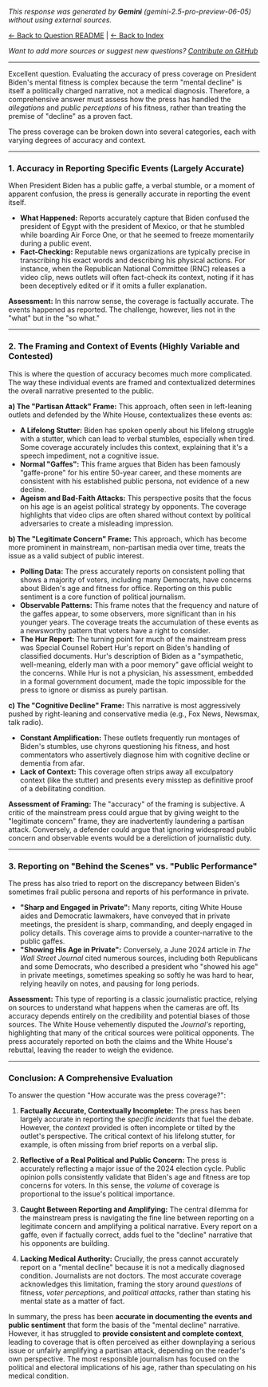 <!-- 
Generated by: gemini
Model: gemini-2.5-pro-preview-06-05
Prompt type: default
Generated at: 2025-06-08T19:16:07.909303
-->

*This response was generated by **Gemini** (gemini-2.5-pro-preview-06-05) without using external sources.*

[← Back to Question README](README.md) | [← Back to Index](../README.md)

*Want to add more sources or suggest new questions? [Contribute on GitHub](https://github.com/justinwest/SuggestedSources)*

---

Excellent question. Evaluating the accuracy of press coverage on President Biden's mental fitness is complex because the term "mental decline" is itself a politically charged narrative, not a medical diagnosis. Therefore, a comprehensive answer must assess how the press has handled the *allegations* and *public perceptions* of his fitness, rather than treating the premise of "decline" as a proven fact.

The press coverage can be broken down into several categories, each with varying degrees of accuracy and context.

---

### 1. Accuracy in Reporting Specific Events (Largely Accurate)

When President Biden has a public gaffe, a verbal stumble, or a moment of apparent confusion, the press is generally accurate in reporting the event itself.

*   **What Happened:** Reports accurately capture that Biden confused the president of Egypt with the president of Mexico, or that he stumbled while boarding Air Force One, or that he seemed to freeze momentarily during a public event.
*   **Fact-Checking:** Reputable news organizations are typically precise in transcribing his exact words and describing his physical actions. For instance, when the Republican National Committee (RNC) releases a video clip, news outlets will often fact-check its context, noting if it has been deceptively edited or if it omits a fuller explanation.

**Assessment:** In this narrow sense, the coverage is factually accurate. The events happened as reported. The challenge, however, lies not in the "what" but in the "so what."

---

### 2. The Framing and Context of Events (Highly Variable and Contested)

This is where the question of accuracy becomes much more complicated. The way these individual events are framed and contextualized determines the overall narrative presented to the public.

**a) The "Partisan Attack" Frame:**
This approach, often seen in left-leaning outlets and defended by the White House, contextualizes these events as:
*   **A Lifelong Stutter:** Biden has spoken openly about his lifelong struggle with a stutter, which can lead to verbal stumbles, especially when tired. Some coverage accurately includes this context, explaining that it's a speech impediment, not a cognitive issue.
*   **Normal "Gaffes":** This frame argues that Biden has been famously "gaffe-prone" for his entire 50-year career, and these moments are consistent with his established public persona, not evidence of a new decline.
*   **Ageism and Bad-Faith Attacks:** This perspective posits that the focus on his age is an ageist political strategy by opponents. The coverage highlights that video clips are often shared without context by political adversaries to create a misleading impression.

**b) The "Legitimate Concern" Frame:**
This approach, which has become more prominent in mainstream, non-partisan media over time, treats the issue as a valid subject of public interest.
*   **Polling Data:** The press accurately reports on consistent polling that shows a majority of voters, including many Democrats, have concerns about Biden's age and fitness for office. Reporting on this public sentiment is a core function of political journalism.
*   **Observable Patterns:** This frame notes that the frequency and nature of the gaffes appear, to some observers, more significant than in his younger years. The coverage treats the accumulation of these events as a newsworthy pattern that voters have a right to consider.
*   **The Hur Report:** The turning point for much of the mainstream press was Special Counsel Robert Hur's report on Biden's handling of classified documents. Hur's description of Biden as a "sympathetic, well-meaning, elderly man with a poor memory" gave official weight to the concerns. While Hur is not a physician, his assessment, embedded in a formal government document, made the topic impossible for the press to ignore or dismiss as purely partisan.

**c) The "Cognitive Decline" Frame:**
This narrative is most aggressively pushed by right-leaning and conservative media (e.g., Fox News, Newsmax, talk radio).
*   **Constant Amplification:** These outlets frequently run montages of Biden's stumbles, use chyrons questioning his fitness, and host commentators who assertively diagnose him with cognitive decline or dementia from afar.
*   **Lack of Context:** This coverage often strips away all exculpatory context (like the stutter) and presents every misstep as definitive proof of a debilitating condition.

**Assessment of Framing:** The "accuracy" of the framing is subjective. A critic of the mainstream press could argue that by giving weight to the "legitimate concern" frame, they are inadvertently laundering a partisan attack. Conversely, a defender could argue that ignoring widespread public concern and observable events would be a dereliction of journalistic duty.

---

### 3. Reporting on "Behind the Scenes" vs. "Public Performance"

The press has also tried to report on the discrepancy between Biden's sometimes frail public persona and reports of his performance in private.

*   **"Sharp and Engaged in Private":** Many reports, citing White House aides and Democratic lawmakers, have conveyed that in private meetings, the president is sharp, commanding, and deeply engaged in policy details. This coverage aims to provide a counter-narrative to the public gaffes.
*   **"Showing His Age in Private":** Conversely, a June 2024 article in *The Wall Street Journal* cited numerous sources, including both Republicans and some Democrats, who described a president who "showed his age" in private meetings, sometimes speaking so softly he was hard to hear, relying heavily on notes, and pausing for long periods.

**Assessment:** This type of reporting is a classic journalistic practice, relying on sources to understand what happens when the cameras are off. Its accuracy depends entirely on the credibility and potential biases of those sources. The White House vehemently disputed the *Journal's* reporting, highlighting that many of the critical sources were political opponents. The press accurately reported on both the claims and the White House's rebuttal, leaving the reader to weigh the evidence.

---

### Conclusion: A Comprehensive Evaluation

To answer the question "How accurate was the press coverage?":

1.  **Factually Accurate, Contextually Incomplete:** The press has been largely accurate in reporting the *specific incidents* that fuel the debate. However, the *context* provided is often incomplete or tilted by the outlet's perspective. The critical context of his lifelong stutter, for example, is often missing from brief reports on a verbal slip.

2.  **Reflective of a Real Political and Public Concern:** The press is accurately reflecting a major issue of the 2024 election cycle. Public opinion polls consistently validate that Biden's age and fitness are top concerns for voters. In this sense, the *volume* of coverage is proportional to the issue's political importance.

3.  **Caught Between Reporting and Amplifying:** The central dilemma for the mainstream press is navigating the fine line between reporting on a legitimate concern and amplifying a political narrative. Every report on a gaffe, even if factually correct, adds fuel to the "decline" narrative that his opponents are building.

4.  **Lacking Medical Authority:** Crucially, the press cannot accurately report on a "mental decline" because it is not a medically diagnosed condition. Journalists are not doctors. The most accurate coverage acknowledges this limitation, framing the story around *questions* of fitness, *voter perceptions*, and *political attacks*, rather than stating his mental state as a matter of fact.

In summary, the press has been **accurate in documenting the events and public sentiment** that form the basis of the "mental decline" narrative. However, it has struggled to **provide consistent and complete context**, leading to coverage that is often perceived as either downplaying a serious issue or unfairly amplifying a partisan attack, depending on the reader's own perspective. The most responsible journalism has focused on the political and electoral implications of his age, rather than speculating on his medical condition.